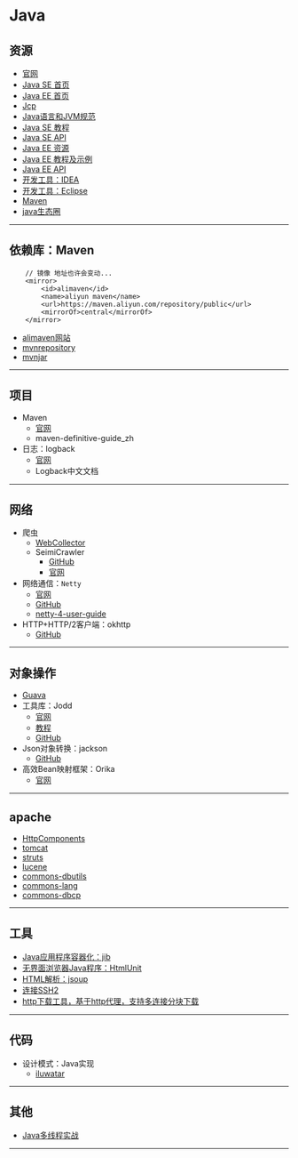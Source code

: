 #   Java

##  资源
-   [官网](http://www.oracle.com/technetwork/java/index.html)
-   [Java SE 首页](http://www.oracle.com/technetwork/java/javase/overview/index.html)
-   [Java EE 首页](http://www.oracle.com/technetwork/java/javaee/overview/index.html)
-   [Jcp](https://jcp.org/en/home/index)
-   [Java语言和JVM规范](https://docs.oracle.com/javase/specs/)
-   [Java SE 教程](https://docs.oracle.com/javase/tutorial/index.html)
-   [Java SE API](https://docs.oracle.com/javase/8/docs/api/)
-   [Java EE 资源](https://javaee.github.io/)
-   [Java EE 教程及示例](https://javaee.github.io/tutorial/)
-   [Java EE API](https://javaee.github.io/javaee-spec/javadocs/)
-   [开发工具：IDEA](http://www.jetbrains.com/idea/)
-   [开发工具：Eclipse](http://www.eclipse.org/)
-   [Maven](http://maven.apache.org)
-   [java生态圈](https://github.com/aalansehaiyang/technology-talk)

----


##  依赖库：Maven
```
    // 镜像 地址也许会变动...
    <mirror>
        <id>alimaven</id>
        <name>aliyun maven</name>
        <url>https://maven.aliyun.com/repository/public</url>
        <mirrorOf>central</mirrorOf>
    </mirror>
```
-   [alimaven网站](http://maven.aliyun.com/mvn/view)
-   [mvnrepository](http://mvnrepository.com/)
-   [mvnjar](http://www.mvnjar.com/)


----

##  项目
-   Maven
    -   [官网](http://maven.apache.org/)
    -   maven-definitive-guide_zh
-   日志：logback
    -   [官网](https://github.com/qos-ch)
    -   Logback中文文档

----

##  网络
-   爬虫
    -   [WebCollector](https://github.com/CrawlScript/WebCollector)
    -   SeimiCrawler
        -   [GitHub](https://github.com/zhegexiaohuozi/SeimiCrawler)
        -   [官网](http://seimicrawler.org/)
-   网络通信：`Netty`
    -   [官网](http://netty.io/index.html)
    -   [GitHub](https://github.com/netty)
    -   [netty-4-user-guide](https://github.com/waylau/netty-4-user-guide/)
-   HTTP+HTTP/2客户端：okhttp
    -   [GitHub](https://github.com/square/okhttp)

----

##  对象操作
-   [Guava](https://github.com/google/guava)
-   工具库：Jodd
    -   [官网](https://jodd.org/)
    -   [教程](http://joddframework.org/)
    -   [GitHub](https://github.com/oblac)
-   Json对象转换：jackson
    -   [GitHub](https://github.com/FasterXML/jackson)
-   高效Bean映射框架：Orika
    -   [官网](http://orika-mapper.github.io/orika-docs/)

----

##  apache
-   [HttpComponents](http://hc.apache.org/index.html)
-   [tomcat](http://tomcat.apache.org/)
-   [struts](http://struts.apache.org/)
-   [lucene](http://lucene.apache.org/)
-   [commons-dbutils](http://commons.apache.org/proper/commons-dbutils/)
-   [commons-lang](http://commons.apache.org/proper/commons-lang/)
-   [commons-dbcp](http://commons.apache.org/proper/commons-dbcp/)

----

##  工具
-   [Java应用程序容器化：jib](https://github.com/GoogleContainerTools/jib)
-   [无界面浏览器Java程序：HtmlUnit](http://htmlunit.sourceforge.net/)
-   [HTML解析：jsoup](https://jsoup.org/)
-   [连接SSH2](http://www.jcraft.com/)
-   [http下载工具，基于http代理，支持多连接分块下载](https://github.com/proxyee-down-org/proxyee-down)

----

##  代码
-   设计模式：Java实现
    -   [iluwatar](https://github.com/iluwatar/java-design-patterns)


----

##  其他
-   [Java多线程实战](http://jcip.net.s3-website-us-east-1.amazonaws.com/listings.html)


----

